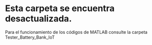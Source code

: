 # Esta carpeta se encuentra desactualizada.

Para el funcionamiento de los códigos de MATLAB consulte la carpeta Tester_Battery_Bank_IoT

